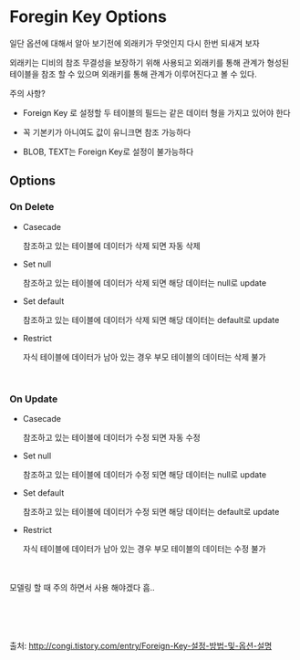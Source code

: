 # Foregin Key Options
일단 옵션에 대해서 알아 보기전에 외래키가 무엇인지 다시 한번 되새겨 보자

 외래키는 디비의 참조 무결성을 보장하기 위해 사용되고
 외래키를 통해 관계가 형성된 테이블을 참조 할 수 있으며
 외래키를 통해 관계가 이루어진다고 볼 수 있다.

 주의 사항?
 * Foreign Key 로 설정할 두 테이블의 필드는 같은 데이터 형을 가지고 있어야 한다

 * 꼭 기본키가 아니여도 값이 유니크면 참조 가능하다
 * BLOB, TEXT는 Foreign Key로 설정이 불가능하다

## Options
### On Delete
* Casecade

    참조하고 있는 테이블에 데이터가 삭제 되면 자동 삭제
* Set null

    참조하고 있는 테이블에 데이터가 삭제 되면 해당 데이터는 null로 update
* Set default

    참조하고 있는 테이블에 데이터가 삭제 되면 해당 데이터는 default로 update
* Restrict

    자식 테이블에 데이터가 남아 있는 경우 부모 테이블의 데이터는 삭제 불가
<br>

### On Update
* Casecade

    참조하고 있는 테이블에 데이터가 수정 되면 자동 수정
* Set null

    참조하고 있는 테이블에 데이터가 수정 되면 해당 데이터는 null로 update
* Set default

    참조하고 있는 테이블에 데이터가 수정 되면 해당 데이터는 default로 update
* Restrict

    자식 테이블에 데이터가 남아 있는 경우 부모 테이블의 데이터는 수정 불가

<br><br>
모델링 할 때 주의 하면서 사용 해야겠다 흠..
<br><br><br><br><br>

출처: http://congi.tistory.com/entry/Foreign-Key-설정-방법-및-옵션-설명
